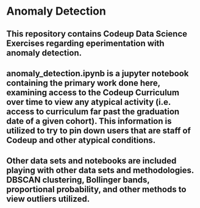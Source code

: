 # Anomaly Detection

## This repository contains Codeup Data Science Exercises regarding eperimentation with anomaly detection.

## anomaly_detection.ipynb is a jupyter notebook containing the primary work done here, examining access to the Codeup Curriculum over time to view any atypical activity (i.e. access to curriculum far past the graduation date of a given cohort).  This information is utilized to try to pin down users that are staff of Codeup and other atypical conditions.

## Other data sets and notebooks are included playing with other data sets and methodologies.  DBSCAN clustering, Bollinger bands, proportional probability, and other methods to view outliers utilized.